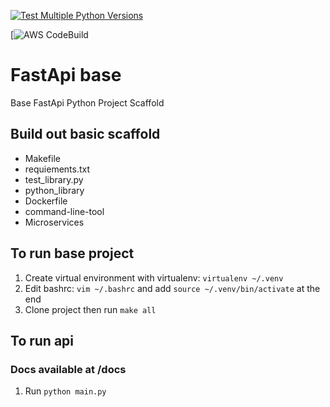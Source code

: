 [![Test Multiple Python Versions](https://github.com/rudiheydra/fast_api_demo/actions/workflows/main.yml/badge.svg)](https://github.com/rudiheydra/fast_api_demo/actions/workflows/main.yml)

[![AWS CodeBuild](https://codebuild.us-east-1.amazonaws.com/badges?uuid=eyJlbmNyeXB0ZWREYXRhIjoianBMdXR6V0pyWlJJM25hQnA0YlMvaXh3WUw4YnZPb3MwbGIwaUxjRkRMdThnT0RtSHkxSm1NMkhRcWU3ZkZVcGdEVmx5ZVZ2dlJySVBLYUFBSW02MXZzPSIsIml2UGFyYW1ldGVyU3BlYyI6IjNYelBldDV5TXk2ZE1QemoiLCJtYXRlcmlhbFNldFNlcmlhbCI6MX0%3D&branch=main)




# FastApi base
Base FastApi Python Project Scaffold

## Build out basic scaffold
* Makefile
* requiements.txt
* test_library.py
* python_library
* Dockerfile
* command-line-tool
* Microservices

## To run base project
1. Create virtual environment with virtualenv: `virtualenv ~/.venv`
2. Edit bashrc: `vim ~/.bashrc` and add `source ~/.venv/bin/activate` at the end
3. Clone project then run `make all`

## To run api
### Docs available at /docs
1. Run `python main.py`


